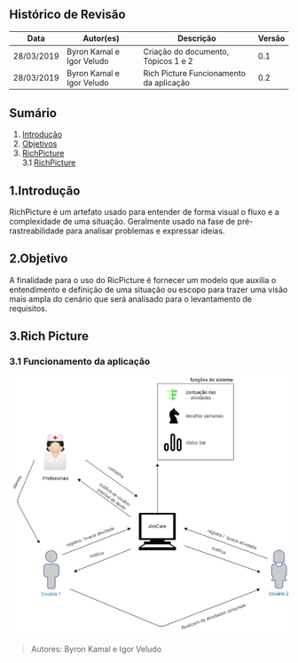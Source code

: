 ## Histórico de Revisão

| Data       | Autor(es)                 | Descrição                               | Versão |
| ---------- | ------------------------- | --------------------------------------- | ------ |
| 28/03/2019 | Byron Kamal e Igor Veludo | Criação do documento, Tópicos 1 e 2     | 0.1    |
| 28/03/2019 | Byron Kamal e Igor Veludo | Rich Picture Funcionamento da aplicação | 0.2    |

## Sumário

1. [Introdução](#1introdução)
2. [Objetivos](#2objetivos)
3. [RichPicture](#3richpicture)  
   3.1 [RichPicture ](#31-funcionamento-da-aplicação)<br>

## 1.Introdução

RichPicture é um artefato usado para entender de forma visual o fluxo e a complexidade de uma situação. Geralmente usado na fase de pré-rastreabilidade para analisar problemas e expressar ideias.

## 2.Objetivo

A finalidade para o uso do RicPicture é fornecer um modelo que auxilia o entendimento e definição de uma situação ou escopo para trazer uma visão mais ampla do cenário que será analisado para o levantamento de requisitos.

## 3.Rich Picture

### 3.1 Funcionamento da aplicação

![Imagem](./richPicture/funcionamentoAplicacao.jpg)

> Autores: Byron Kamal e Igor Veludo
